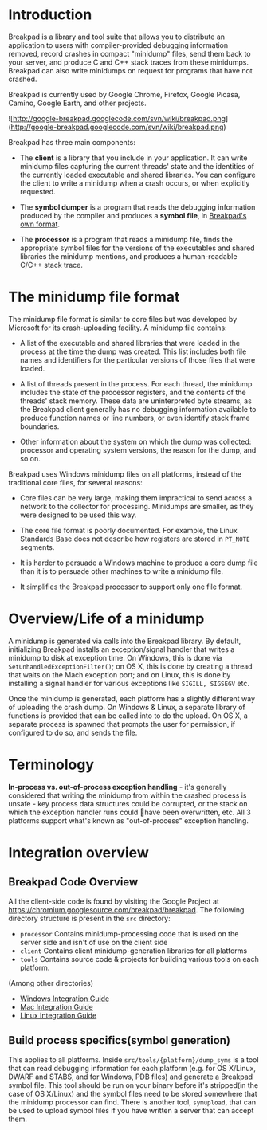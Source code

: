 # Introduction

Breakpad is a library and tool suite that allows you to distribute an
application to users with compiler-provided debugging information removed,
record crashes in compact "minidump" files, send them back to your server, and
produce C and C++ stack traces from these minidumps. Breakpad can also write
minidumps on request for programs that have not crashed.

Breakpad is currently used by Google Chrome, Firefox, Google Picasa, Camino,
Google Earth, and other projects.

![http://google-breakpad.googlecode.com/svn/wiki/breakpad.png]
(http://google-breakpad.googlecode.com/svn/wiki/breakpad.png)

Breakpad has three main components:

*   The **client** is a library that you include in your application. It can
    write minidump files capturing the current threads' state and the identities
    of the currently loaded executable and shared libraries. You can configure
    the client to write a minidump when a crash occurs, or when explicitly
    requested.

*   The **symbol dumper** is a program that reads the debugging information
    produced by the compiler and produces a **symbol file**, in [Breakpad's own
    format](symbol_files.md).

*   The **processor** is a program that reads a minidump file, finds the
    appropriate symbol files for the versions of the executables and shared
    libraries the minidump mentions, and produces a human-readable C/C++ stack
    trace.

# The minidump file format

The minidump file format is similar to core files but was developed by Microsoft
for its crash-uploading facility. A minidump file contains:

*   A list of the executable and shared libraries that were loaded in the
    process at the time the dump was created. This list includes both file names
    and identifiers for the particular versions of those files that were loaded.

*   A list of threads present in the process. For each thread, the minidump
    includes the state of the processor registers, and the contents of the
    threads' stack memory. These data are uninterpreted byte streams, as the
    Breakpad client generally has no debugging information available to produce
    function names or line numbers, or even identify stack frame boundaries.

*   Other information about the system on which the dump was collected:
    processor and operating system versions, the reason for the dump, and so on.

Breakpad uses Windows minidump files on all platforms, instead of the
traditional core files, for several reasons:

*   Core files can be very large, making them impractical to send across a
    network to the collector for processing. Minidumps are smaller, as they were
    designed to be used this way.

*   The core file format is poorly documented. For example, the Linux Standards
    Base does not describe how registers are stored in `PT_NOTE` segments.

*   It is harder to persuade a Windows machine to produce a core dump file than
    it is to persuade other machines to write a minidump file.

*   It simplifies the Breakpad processor to support only one file format.

# Overview/Life of a minidump

A minidump is generated via calls into the Breakpad library. By default,
initializing Breakpad installs an exception/signal handler that writes a
minidump to disk at exception time. On Windows, this is done via
`SetUnhandledExceptionFilter()`; on OS X, this is done by creating a thread that
waits on the Mach exception port; and on Linux, this is done by installing a
signal handler for various exceptions like `SIGILL, SIGSEGV` etc.

Once the minidump is generated, each platform has a slightly different way of
uploading the crash dump. On Windows & Linux, a separate library of functions is
provided that can be called into to do the upload. On OS X, a separate process
is spawned that prompts the user for permission, if configured to do so, and
sends the file.

# Terminology

**In-process vs. out-of-process exception handling** - it's generally considered
that writing the minidump from within the crashed process is unsafe - key
process data structures could be corrupted, or the stack on which the exception
handler runs could have been overwritten, etc. All 3 platforms support what's
known as "out-of-process" exception handling.

# Integration overview

## Breakpad Code Overview

All the client-side code is found by visiting the Google Project at
https://chromium.googlesource.com/breakpad/breakpad. The following directory structure is
present in the `src` directory:

*   `processor` Contains minidump-processing code that is used on the server
    side and isn't of use on the client side
*   `client` Contains client minidump-generation libraries for all platforms
*   `tools` Contains source code & projects for building various tools on each
    platform.

(Among other directories)

*   [Windows Integration Guide](windows_client_integration.md)
*   [Mac Integration Guide](mac_breakpad_starter_guide.md)
*   [Linux Integration Guide](linux_starter_guide.md)

## Build process specifics(symbol generation)

This applies to all platforms. Inside `src/tools/{platform}/dump_syms` is a tool
that can read debugging information for each platform (e.g. for OS X/Linux,
DWARF and STABS, and for Windows, PDB files) and generate a Breakpad symbol
file. This tool should be run on your binary before it's stripped(in the case of
OS X/Linux) and the symbol files need to be stored somewhere that the minidump
processor can find. There is another tool, `symupload`, that can be used to
upload symbol files if you have written a server that can accept them.
